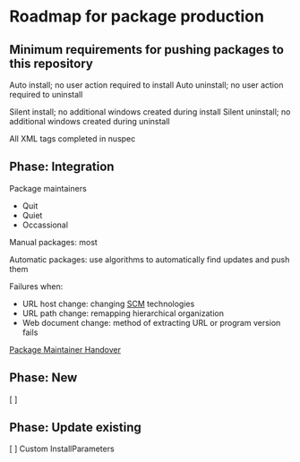 # Roadmap for package production

## Minimum requirements for pushing packages to this repository

Auto install; no user action required to install
Auto uninstall; no user action required to uninstall

Silent install; no additional windows created during install
Silent uninstall; no additional windows created during uninstall

All XML tags completed in nuspec

## Phase: Integration

Package maintainers
* Quit
* Quiet
* Occassional

Manual packages: most

Automatic packages: use algorithms to automatically find updates and push them

Failures when:
* URL host change: changing [SCM](https://en.wikipedia.org/wiki/Source_control_management) technologies
* URL path change: remapping hierarchical organization
* Web document change: method of extracting URL or program version fails

[Package Maintainer Handover](https://github.com/chocolatey/choco/wiki/PackageMantainerHandover)

## Phase: New

[ ] 

## Phase: Update existing

[ ] Custom InstallParameters

